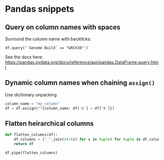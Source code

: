 # Pandas snippets

## Query on column names with spaces
Surround the column name with backticks:
```
df.query('`Genome Build` == "GRCh38"')
```
See the docs here: https://pandas.pydata.org/docs/reference/api/pandas.DataFrame.query.html

## Dynamic column names when chaining `assign()`
Use dictionary unpacking
```python
column_name = "my_column"
df = df.assign(**{column_name: df['A'] + df['B']})
```

## Flatten heirarchical columns
```python
def flatten_columns(df):
    df.columns = ["_".join(str(x) for x in tuple) for tuple in df.columns.to_flat_index()]
    return df

df.pipe(flatten_columns)
```
